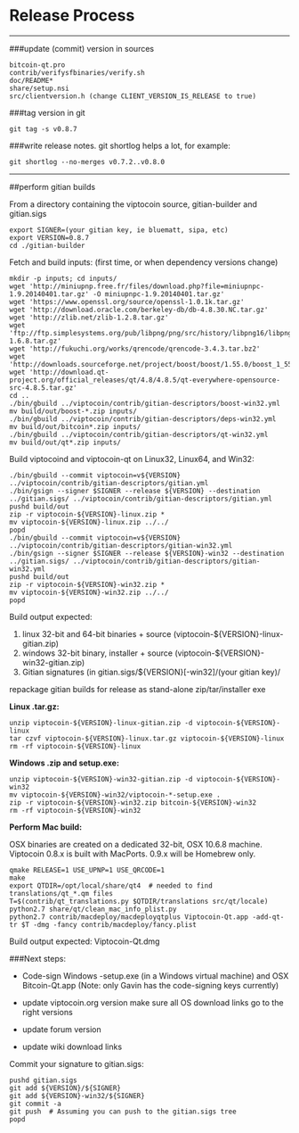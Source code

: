 Release Process
====================

* * *

###update (commit) version in sources


	bitcoin-qt.pro
	contrib/verifysfbinaries/verify.sh
	doc/README*
	share/setup.nsi
	src/clientversion.h (change CLIENT_VERSION_IS_RELEASE to true)

###tag version in git

	git tag -s v0.8.7

###write release notes. git shortlog helps a lot, for example:

	git shortlog --no-merges v0.7.2..v0.8.0

* * *

##perform gitian builds

 From a directory containing the viptocoin source, gitian-builder and gitian.sigs
  
	export SIGNER=(your gitian key, ie bluematt, sipa, etc)
	export VERSION=0.8.7
	cd ./gitian-builder

 Fetch and build inputs: (first time, or when dependency versions change)

	mkdir -p inputs; cd inputs/
	wget 'http://miniupnp.free.fr/files/download.php?file=miniupnpc-1.9.20140401.tar.gz' -O miniupnpc-1.9.20140401.tar.gz'
	wget 'https://www.openssl.org/source/openssl-1.0.1k.tar.gz'
	wget 'http://download.oracle.com/berkeley-db/db-4.8.30.NC.tar.gz'
	wget 'http://zlib.net/zlib-1.2.8.tar.gz'
	wget 'ftp://ftp.simplesystems.org/pub/libpng/png/src/history/libpng16/libpng-1.6.8.tar.gz'
	wget 'http://fukuchi.org/works/qrencode/qrencode-3.4.3.tar.bz2'
	wget 'http://downloads.sourceforge.net/project/boost/boost/1.55.0/boost_1_55_0.tar.bz2'
	wget 'http://download.qt-project.org/official_releases/qt/4.8/4.8.5/qt-everywhere-opensource-src-4.8.5.tar.gz'
	cd ..
	./bin/gbuild ../viptocoin/contrib/gitian-descriptors/boost-win32.yml
	mv build/out/boost-*.zip inputs/
	./bin/gbuild ../viptocoin/contrib/gitian-descriptors/deps-win32.yml
	mv build/out/bitcoin*.zip inputs/
	./bin/gbuild ../viptocoin/contrib/gitian-descriptors/qt-win32.yml
	mv build/out/qt*.zip inputs/

 Build viptocoind and viptocoin-qt on Linux32, Linux64, and Win32:
  
	./bin/gbuild --commit viptocoin=v${VERSION} ../viptocoin/contrib/gitian-descriptors/gitian.yml
	./bin/gsign --signer $SIGNER --release ${VERSION} --destination ../gitian.sigs/ ../viptocoin/contrib/gitian-descriptors/gitian.yml
	pushd build/out
	zip -r viptocoin-${VERSION}-linux.zip *
	mv viptocoin-${VERSION}-linux.zip ../../
	popd
	./bin/gbuild --commit viptocoin=v${VERSION} ../viptocoin/contrib/gitian-descriptors/gitian-win32.yml
	./bin/gsign --signer $SIGNER --release ${VERSION}-win32 --destination ../gitian.sigs/ ../viptocoin/contrib/gitian-descriptors/gitian-win32.yml
	pushd build/out
	zip -r viptocoin-${VERSION}-win32.zip *
	mv viptocoin-${VERSION}-win32.zip ../../
	popd

  Build output expected:

  1. linux 32-bit and 64-bit binaries + source (viptocoin-${VERSION}-linux-gitian.zip)
  2. windows 32-bit binary, installer + source (viptocoin-${VERSION}-win32-gitian.zip)
  3. Gitian signatures (in gitian.sigs/${VERSION}[-win32]/(your gitian key)/

repackage gitian builds for release as stand-alone zip/tar/installer exe

**Linux .tar.gz:**

	unzip viptocoin-${VERSION}-linux-gitian.zip -d viptocoin-${VERSION}-linux
	tar czvf viptocoin-${VERSION}-linux.tar.gz viptocoin-${VERSION}-linux
	rm -rf viptocoin-${VERSION}-linux

**Windows .zip and setup.exe:**

	unzip viptocoin-${VERSION}-win32-gitian.zip -d viptocoin-${VERSION}-win32
	mv viptocoin-${VERSION}-win32/viptocoin-*-setup.exe .
	zip -r viptocoin-${VERSION}-win32.zip bitcoin-${VERSION}-win32
	rm -rf viptocoin-${VERSION}-win32

**Perform Mac build:**

  OSX binaries are created on a dedicated 32-bit, OSX 10.6.8 machine.
  Viptocoin 0.8.x is built with MacPorts.  0.9.x will be Homebrew only.

	qmake RELEASE=1 USE_UPNP=1 USE_QRCODE=1
	make
	export QTDIR=/opt/local/share/qt4  # needed to find translations/qt_*.qm files
	T=$(contrib/qt_translations.py $QTDIR/translations src/qt/locale)
	python2.7 share/qt/clean_mac_info_plist.py
	python2.7 contrib/macdeploy/macdeployqtplus Viptocoin-Qt.app -add-qt-tr $T -dmg -fancy contrib/macdeploy/fancy.plist

 Build output expected: Viptocoin-Qt.dmg

###Next steps:

* Code-sign Windows -setup.exe (in a Windows virtual machine) and
  OSX Bitcoin-Qt.app (Note: only Gavin has the code-signing keys currently)

* update viptocoin.org version
  make sure all OS download links go to the right versions

* update forum version

* update wiki download links

Commit your signature to gitian.sigs:

	pushd gitian.sigs
	git add ${VERSION}/${SIGNER}
	git add ${VERSION}-win32/${SIGNER}
	git commit -a
	git push  # Assuming you can push to the gitian.sigs tree
	popd

